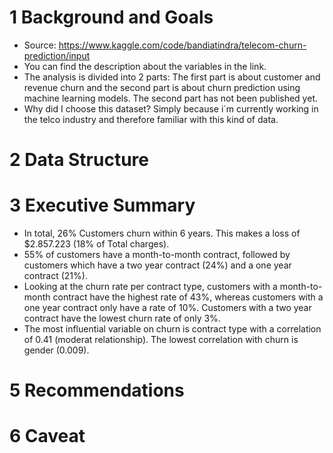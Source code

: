 # 1 Background and Goals

* Source: https://www.kaggle.com/code/bandiatindra/telecom-churn-prediction/input
* You can find the description about the variables in the link.
* The analysis is divided into 2 parts: The first part is about customer and revenue churn and the second part is about churn prediction using machine learning models. The second part has not been published yet.
* Why did I choose this dataset? Simply because i´m currently working in the telco industry and therefore familiar with this kind of data.

# 2 Data Structure

# 3 Executive Summary
* In total, 26% Customers churn within 6 years. This makes a loss of $2.857.223 (18% of Total charges).
* 55% of customers have a month-to-month contract, followed by customers which have a two year contract (24%) and a one year contract (21%).
* Looking at the churn rate per contract type, customers with a month-to-month contract have the highest rate of 43%, whereas customers with a one year contract only have a rate of 10%. Customers with a two year contract have the lowest churn rate of only 3%.
* The most influential variable on churn is contract type with a correlation of 0.41 (moderat relationship). The lowest correlation with churn is gender (0.009).

# 5 Recommendations

# 6 Caveat




